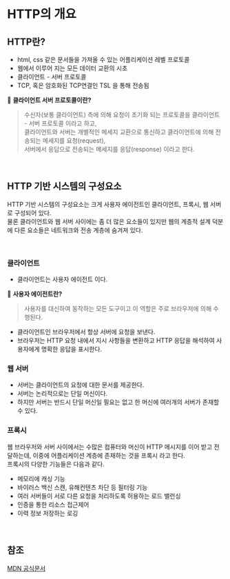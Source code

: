 # HTTP의 개요

## HTTP란?

* html, css 같은 문서들을 가져올 수 있는 어플리케이션 레벨 프로토콜
* 웹에서 이루어 지는 모든 데이터 교환의 시초
* 클라이언트 - 서버 프로토콜
* TCP, 혹은 암호화된 TCP연결인 TSL 을 통해 전송됨

🔎 **클라이언트 서버 프로토콜이란?**
> 수신자(보통 클라이언트) 측에 의해 요청이 초기화 되는 프로토콜을 클라이언트 - 서버 프로토콜 이라고 하고,
> <br>
> 클라이언트와 서버는 개별적인 메세지 교환으로 통신하고 클라이언트에 의해 전송되는 메세지를 요청(request),<br> 서버에서 응답으로 전송되는 메세지를 응답(response) 이라고 한다.

<br>

## HTTP 기반 시스템의 구성요소

HTTP 기반 시스템의 구성요소는 크게 사용자 에이전트인 클라이언트, 프록시, 웹 서버로 구성되어 있다.  
물론 클라이언트와 웹 서버 사이에는 좀 더 많은 요소들이 있지만 웹의 계층적 설계 덕분에 다른 요소들은 네트워크와 전송 계층에 숨겨져 있다.

<br>

### 클라이언트

* 클라이언트는 사용자 에이전트 이다.

🔎 **사용자 에이전트란?**
>  사용자를 대신하여 동작하는 모든 도구이고 이 역할은 주로 브라우저에 의해 수행된다.

* 클라이언트인 브라우저에서 항상 서버에 요청을 보낸다.
* 브라우저는 HTTP 요청 내에서 지시 사항들을 변환하고 HTTP 응답을 해석하여 사용자에게 명확한 응답을 표시한다.


### 웹 서버

* 서버는 클라이언트의 요청에 대한 문서를 제공한다.
* 서버는 논리적으로는 단일 머신이다.
* 하지만 서버는 반드시 단일 머신일 필요는 없고 한 머신에 여러개의 서버가 존재할 수 있다.


### 프록시

웹 브라우저와 서버 사이에서는 수많은 컴퓨터와 머신이 HTTP 메시지를 이어 받고 전달하는데, 이중에 어플리케이션 계층에 존재하는 것을 프록시 라고 한다.  
프록시의 다양한 기능들은 다음과 같다.

* 메모리에 캐싱 기능
* 바이러스 백신 스캔, 유해컨텐츠 차단 등 필터링 기능
* 여러 서버들이 서로 다른 요청을 처리하도록 허용하는 로드 밸런싱
* 인증을 통한 리소스 접근제어
* 이력 정보 저장하는 로깅

<br>

## 참조
[MDN 공식문서](https://developer.mozilla.org/ko/docs/Web/HTTP/Overview)
